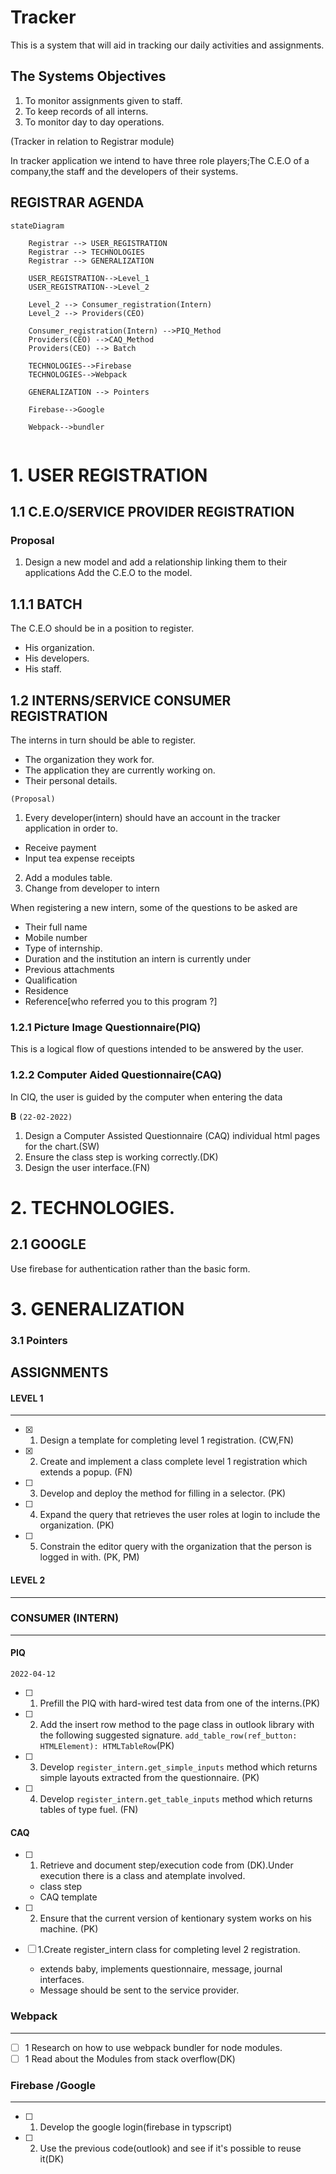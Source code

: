 # Tracker

This is a system that will aid in tracking our daily activities and assignments.

## The Systems Objectives

1. To monitor assignments given to staff.
2. To keep records of all interns.
3. To monitor day to day operations.

(Tracker in relation to Registrar module)

In tracker application we intend to have three role players;The C.E.O of a
company,the staff and the developers of their systems.


## REGISTRAR AGENDA

```mermaid
stateDiagram
    
    Registrar --> USER_REGISTRATION
    Registrar --> TECHNOLOGIES
    Registrar --> GENERALIZATION

    USER_REGISTRATION-->Level_1
    USER_REGISTRATION-->Level_2

    Level_2 --> Consumer_registration(Intern)
    Level_2 --> Providers(CEO)
    
    Consumer_registration(Intern) -->PIQ_Method
    Providers(CEO) -->CAQ_Method
    Providers(CEO) --> Batch

    TECHNOLOGIES-->Firebase
    TECHNOLOGIES-->Webpack

    GENERALIZATION --> Pointers

    Firebase-->Google
    
    Webpack-->bundler
    
```
# 1. USER REGISTRATION

## 1.1 C.E.O/SERVICE PROVIDER REGISTRATION 

### Proposal

1. Design a new model and add a relationship linking them to their applications
Add the C.E.O to the model.
 ## 1.1.1 BATCH

The C.E.O should be in a position to register.

- His organization.
- His developers.
- His staff.



## 1.2 INTERNS/SERVICE CONSUMER REGISTRATION

The interns in turn should be able to register.

- The organization they work for.
- The application they are currently working on.
- Their personal details.

`(Proposal)` 

1. Every developer(intern) should have an account in the tracker application in order
to.
- Receive payment
- Input tea expense receipts
2. Add a modules table.
3. Change from developer to intern

When registering a new intern, some of the questions to be asked are

- Their full name
- Mobile number
- Type of internship.
- Duration and the institution an intern is currently under
- Previous attachments
- Qualification
- Residence
- Reference[who referred you to this program ?]  

### 1.2.1 Picture Image Questionnaire(PIQ)

This is a logical flow of questions intended to be answered by the user.

### 1.2.2 Computer Aided Questionnaire(CAQ)

In CIQ, the user is guided by the computer when entering the data 

**B** `(22-02-2022)`

1. Design a Computer  Assisted Questionnaire (CAQ) individual html pages for the chart.(SW)
2. Ensure the class step is working correctly.(DK)
3. Design the user interface.(FN)





# 2. TECHNOLOGIES.
## 2.1 GOOGLE
Use firebase for authentication rather than the basic form.

 # 3. GENERALIZATION
### 3.1 Pointers

 ## ASSIGNMENTS
 #### LEVEL 1
 ___
 - [x] 1. Design a template for completing level 1 registration. (CW,FN)
 - [x] 2. Create and implement a class complete level 1 registration which extends a popup. (FN)
 - [ ] 3. Develop and deploy the method for filling in a selector. (PK)
 - [ ] 4. Expand the query that retrieves the user roles at login to include the organization. (PK)
 - [ ] 5. Constrain the editor query with the organization that the person is logged in with. (PK, PM)
   

 #### LEVEL 2
 ___
 ### CONSUMER (INTERN)
 ___
 #### PIQ

`2022-04-12`

- [ ] 1. Prefill the PIQ with hard-wired test data from one of the interns.(PK)
- [ ] 2. Add the insert row method to the page class in outlook library with the following suggested signature. 
    `add_table_row(ref_button: HTMLElement): HTMLTableRow`(PK)
- [ ] 3. Develop `register_intern.get_simple_inputs` method which returns simple layouts extracted from the questionnaire. (PK)
- [ ] 4. Develop `register_intern.get_table_inputs` method which returns tables of type fuel. (FN)

#### CAQ
- [ ] 1. Retrieve and document step/execution code from (DK).Under execution there is a class and atemplate involved.
    - class step
    - CAQ template 
- [ ] 2. Ensure that the current version of kentionary system works on his machine. (PK)






- [ ] 1.Create register_intern class for completing level 2 registration.
    - extends baby, implements questionnaire, message, journal interfaces.
    - Message should be sent to the service provider.

### Webpack
___

- [ ] 1 Research on how to use webpack bundler for node modules.
- [ ] 1 Read about the Modules from stack overflow(DK)

### Firebase /Google
___

- [ ] 1. Develop the google login(firebase in typscript) 
- [ ] 2. Use the previous code(outlook) and see if it's possible to reuse it(DK)
  
